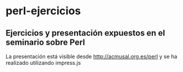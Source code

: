 perl-ejercicios
===============

Ejercicios y presentación expuestos en el seminario sobre Perl
--------------
La presentación está visible desde http://acmusal.org.es/perl y se ha realizado utilizando impress.js
